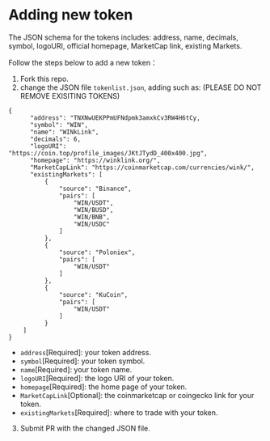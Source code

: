 # Adding new token
The JSON schema for the tokens includes: address, name, decimals, symbol, logoURI, official homepage, MarketCap link, existing Markets.

Follow the steps below to add a new token：
1) Fork this repo.
2) change the JSON file `tokenlist.json`, adding such as: (PLEASE DO NOT REMOVE EXISITING TOKENS)
```
{
      "address": "TNXNwUEKPPmUFNdpmk3amxkCv3RW4H6tCy,
      "symbol": "WIN",
      "name": "WINkLink",
      "decimals": 6,
      "logoURI": "https://coin.top/profile_images/JKtJTydD_400x400.jpg",
      "homepage": "https://winklink.org/",
      "MarketCapLink": "https://coinmarketcap.com/currencies/wink/",
      "existingMarkets": [
          {
              "source": "Binance",
              "pairs": [
                  "WIN/USDT",
                  "WIN/BUSD",
                  "WIN/BNB",
                  "WIN/USDC"
              ]
          },
          {
              "source": "Poloniex",
              "pairs": [
                  "WIN/USDT"
              ]
          },
          {
              "source": "KuCoin",
              "pairs": [
                  "WIN/USDT"
              ]
          }
    ]
}
```
* `address`[Required]: your token address.
* `symbol`[Required]: your token symbol.
* `name`[Required]: your token name.
* `logoURI`[Required]: the logo URI of your token.
* `homepage`[Required]: the home page of your token.
* `MarketCapLink`[Optional]: the coinmarketcap or coingecko link for your token.
* `existingMarkets`[Required]: where to trade with your token.
3) Submit PR with the changed JSON file.


